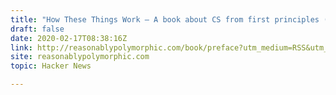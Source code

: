 ```yaml
---
title: "How These Things Work – A book about CS from first principles (2016)"
draft: false
date: 2020-02-17T08:38:16Z
link: http://reasonablypolymorphic.com/book/preface?utm_medium=RSS&utm_source=hune
site: reasonablypolymorphic.com
topic: Hacker News  

---
```

